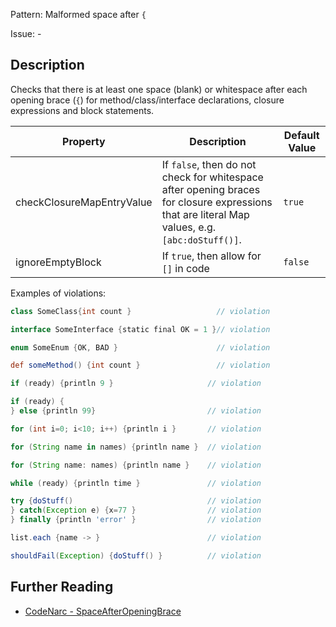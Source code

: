 Pattern: Malformed space after `{`

Issue: -

## Description

Checks that there is at least one space (blank) or whitespace after each opening brace (`{`) for method/class/interface declarations, closure expressions and block statements.

| **Property**              | **Description**                                                                                                                                | **Default Value** |
| --- | --- | --- |
| checkClosureMapEntryValue | If `false`, then do not check for whitespace after opening braces for closure expressions that are literal Map values, e.g. `[abc:doStuff()]`. | `true`            |
| ignoreEmptyBlock          | If `true`, then allow for `[]` in code                                                                                                         | `false`           |

Examples of violations:

``` groovy
class SomeClass{int count }                   // violation

interface SomeInterface {static final OK = 1 }// violation

enum SomeEnum {OK, BAD }                      // violation

def someMethod() {int count }                 // violation

if (ready) {println 9 }                     // violation

if (ready) {
} else {println 99}                         // violation

for (int i=0; i<10; i++) {println i }       // violation

for (String name in names) {println name }  // violation

for (String name: names) {println name }    // violation

while (ready) {println time }               // violation

try {doStuff()                              // violation
} catch(Exception e) {x=77 }                // violation
} finally {println 'error' }                // violation

list.each {name -> }                        // violation

shouldFail(Exception) {doStuff() }          // violation
```

## Further Reading

* [CodeNarc - SpaceAfterOpeningBrace](http://codenarc.sourceforge.net/codenarc-rules-formatting.html#SpaceAfterOpeningBrace)